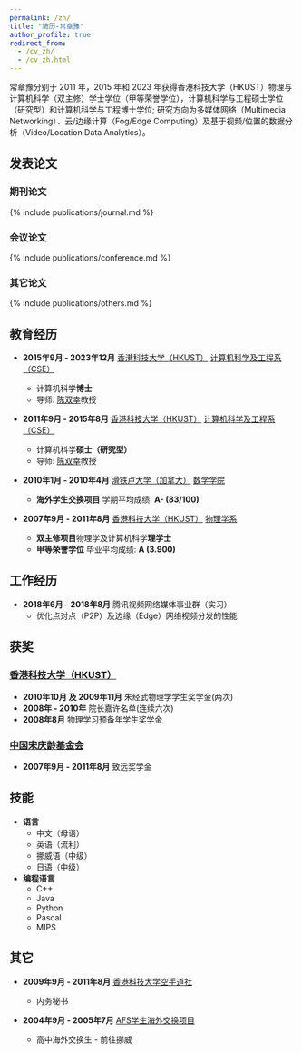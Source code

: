 ```yaml
---
permalink: /zh/
title: "简历-常章豫"
author_profile: true
redirect_from:
  - /cv_zh/
  - /cv_zh.html
---
```


常章豫分别于 2011 年，2015 年和 2023 年获得香港科技大学（HKUST）物理与计算机科学（双主修）学士学位（甲等荣誉学位），计算机科学与工程硕士学位（研究型）和计算机科学与工程博士学位; 研究方向为多媒体网络（Multimedia Networking）、云/边缘计算（Fog/Edge Computing）及基于视频/位置的数据分析（Video/Location Data Analytics）。

## 发表论文

### 期刊论文

{% include publications/journal.md %}

### 会议论文

{% include publications/conference.md %}

### 其它论文

{% include publications/others.md %}

## 教育经历

* **2015年9月 - 2023年12月** [香港科技大学（HKUST）](http://www.ust.hk/) [计算机科学及工程系（CSE）](http://www.cse.ust.hk)
  * 计算机科学**博士**
  * 导师: [陈双幸](http://www.cse.ust.hk/~gchan/)教授

* **2011年9月 - 2015年8月** [香港科技大学（HKUST）](http://www.ust.hk/) [计算机科学及工程系（CSE）](http://www.cse.ust.hk)
  * 计算机科学**硕士（研究型）**
  * 导师: [陈双幸](http://www.cse.ust.hk/~gchan/)教授

* **2010年1月 - 2010年4月** [滑铁卢大学（加拿大）](https://uwaterloo.ca/) [数学学院](https://uwaterloo.ca/math/)
  * **海外学生交换项目** 学期平均成绩: **A- (83/100)**

* **2007年9月 - 2011年8月** [香港科技大学（HKUST）](http://www.ust.hk/) [物理学系](http://physics.ust.hk/)
  * **双主修项目**物理学及计算机科学**理学士**
  * **甲等荣誉学位** 毕业平均成绩: **A (3.900)**

## 工作经历

* **2018年6月 - 2018年8月** 腾讯视频网络媒体事业群（实习）
  * 优化点对点（P2P）及边缘（Edge）网络视频分发的性能

## 获奖

### [香港科技大学（HKUST）](http://www.ust.hk/)

* **2010年10月 及 2009年11月** 朱经武物理学学生奖学金(两次)
* **2008年 - 2010年** 院长嘉许名单(连续六次)
* **2008年8月** 物理学习预备年学生奖学金

### [中国宋庆龄基金会](http://www.sclf.org/)

* **2007年9月 - 2011年8月** 致远奖学金
  
## 技能

* **语言**
  * 中文（母语）
  * 英语（流利）
  * 挪威语（中级）
  * 日语（中级）
* **编程语言**
  * C++
  * Java
  * Python
  * Pascal
  * MIPS

## 其它

* **2009年9月 - 2011年8月** [香港科技大学空手道社](https://www.facebook.com/hkustkaratedo/)
  * 内务秘书

* **2004年9月 - 2005年7月** [AFS学生海外交换项目](https://afs.org/)
  * 高中海外交换生 - 前往挪威

